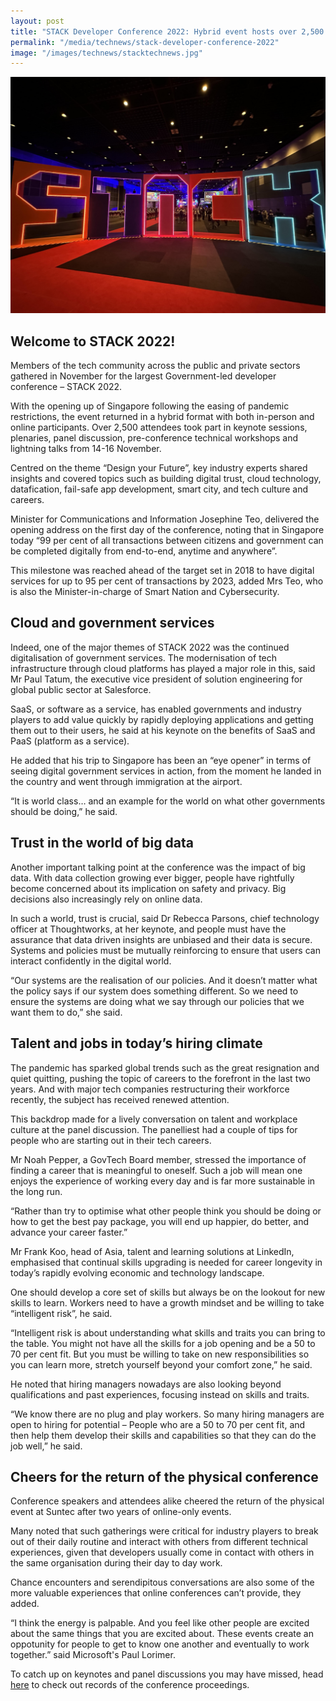 ```yaml
---
layout: post
title: "STACK Developer Conference 2022: Hybrid event hosts over 2,500 attendees"
permalink: "/media/technews/stack-developer-conference-2022"
image: "/images/technews/stacktechnews.jpg"
---
```


![Welcome to STACK2022!](/images/technews/stacktechnews.jpg)
 

## Welcome to STACK 2022!
Members of the tech community across the public and private sectors gathered in November for the largest Government-led developer conference – STACK 2022.

With the opening up of Singapore following the easing of pandemic restrictions, the event returned in a hybrid format with both in-person and online participants. Over 2,500 attendees took part in keynote sessions, plenaries, panel discussion, pre-conference technical workshops and lightning talks from 14-16 November.   

Centred on the theme “Design your Future”, key industry experts shared insights  and covered topics such as building digital trust, cloud technology, datafication, fail-safe app development, smart city, and tech culture and careers.

Minister for Communications and Information Josephine Teo, delivered the opening address on the first day of the conference, noting that in Singapore today “99 per cent of all transactions between citizens and government can be completed digitally from end-to-end, anytime and anywhere”.

This milestone was reached ahead of the target set in 2018 to have digital services for up to 95 per cent of transactions by 2023, added Mrs Teo, who is also the Minister-in-charge of Smart Nation and Cybersecurity.

  
## Cloud and government services

Indeed, one of the major themes of STACK 2022 was the continued digitalisation of government services. The modernisation of tech infrastructure through cloud platforms has played a major role in this, said Mr Paul Tatum, the executive vice president of solution engineering for global public sector at Salesforce. 

SaaS, or software as a service, has enabled governments and industry players to add value quickly by rapidly deploying applications and getting them out to their users, he said at his keynote on the benefits of SaaS and PaaS (platform as a service). 

He added that his trip to Singapore has been an “eye opener” in terms of seeing digital government services in action, from the moment he landed in the country and went through immigration at the airport. 

“It is world class… and an example for the world on what other governments should be doing,” he said. 

## Trust in the world of big data 

Another important talking point at the conference was the impact of big data. With data collection growing ever bigger, people have rightfully become concerned about its implication on safety and privacy. Big decisions also increasingly rely on online data. 

In such a world, trust is crucial, said Dr Rebecca Parsons, chief technology officer at Thoughtworks, at her keynote, and people must have the assurance that data driven insights are unbiased and their data is secure. Systems and policies must be mutually reinforcing to ensure that users can interact confidently in the digital world. 

“Our systems are the realisation of our policies. And it doesn’t matter what the policy says if our system does something different. So we need to ensure the systems are doing what we say through our policies that we want them to do,” she said. 

## Talent and jobs in today’s hiring climate

The pandemic has sparked global trends such as the great resignation and quiet quitting, pushing the topic of careers to the forefront in the last two years. And with major tech companies restructuring their workforce recently, the subject has received renewed attention. 

This backdrop made for a lively conversation on talent and workplace culture at the panel discussion. The panelliest had a couple of tips for people who are starting out in their tech careers. 

Mr Noah Pepper, a GovTech Board member, stressed the importance of finding a career that is meaningful to oneself. Such a job will mean one enjoys the experience of working every day and is far more sustainable in the long run. 

“Rather than try to optimise what other people think you should be doing or how to get the best pay package, you will end up happier, do better, and advance your career faster.” 

Mr Frank Koo, head of Asia, talent and learning solutions at LinkedIn, emphasised that continual skills upgrading is needed for career longevity in today’s rapidly evolving economic and technology landscape. 

One should develop a core set of skills but always be on the lookout for new skills to learn. Workers need to have a growth mindset and be willing to take “intelligent risk”, he said. 

“Intelligent risk is about understanding what skills and traits you can bring to the table. You might not have all the skills for a job opening and be a 50 to 70 per cent fit. But you must be willing to take on new responsibilities so you can learn more, stretch yourself beyond your comfort zone,” he said. 

He noted that hiring managers nowadays are also looking beyond qualifications and past experiences, focusing instead on skills and traits. 

“We know there are no plug and play workers. So many hiring managers are open to hiring for potential – People who are a 50 to 70 per cent fit, and then help them develop their skills and capabilities so that they can do the job well,” he said. 

## Cheers for the return of the physical conference

Conference speakers and attendees alike cheered the return of the physical event at Suntec after two years of online-only events. 

Many noted that such gatherings were critical for industry players to break out of their daily routine and interact with others from different technical experiences, given that developers usually come in contact with others in the same organisation during their day to day work. 

Chance encounters and serendipitous conversations are also some of the more valuable experiences that online conferences can’t provide, they added. 

“I think the energy is palpable. And you feel like other people are excited about the same things that you are excited about. These events create an oppotunity for people to get to know one another and eventually to work together.” said Microsoft's Paul Lorimer.  

To catch up on keynotes and panel discussions you may have missed, head [here](https://www.developer.tech.gov.sg/communities/events/conferences/stack-2022-developer-conference/recordings/all-recordings.html) to check out records of the conference proceedings. 
